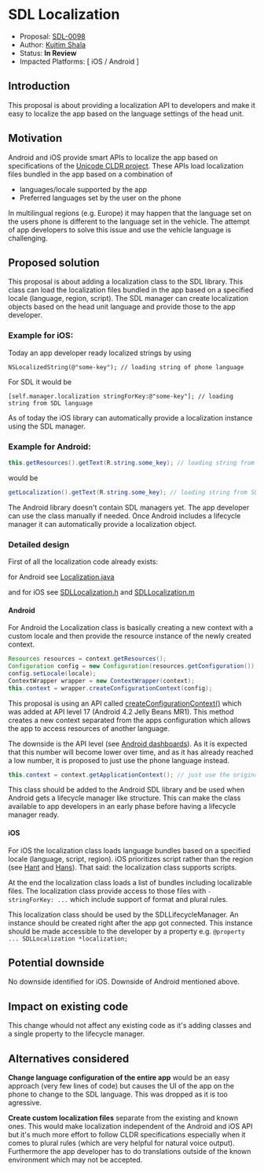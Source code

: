 # SDL Localization

* Proposal: [SDL-0098](0098-localization.md)
* Author: [Kujtim Shala](https://github.com/kshala-ford)
* Status: **In Review**
* Impacted Platforms: [ iOS / Android ]

## Introduction

This proposal is about providing a localization API to developers and make it easy to localize the app based on the language settings of the head unit.

## Motivation

Android and iOS provide smart APIs to localize the app based on specifications of the [Unicode CLDR project](http://cldr.unicode.org/index). These APIs load localization files bundled in the app based on a combination of

- languages/locale supported by the app
- Preferred languages set by the user on the phone

In multilingual regions (e.g. Europe) it may happen that the language set on the users phone is different to the language set in the vehicle. The attempt of app developers to solve this issue and use the vehicle language is challenging.

## Proposed solution

This proposal is about adding a localization class to the SDL library. This class can load the localization files bundled in the app based on a specified locale (language, region, script). The SDL manager can create localization objects based on the head unit language and provide those to the app developer.

### Example for iOS:

Today an app developer ready localized strings by using

```objc
NSLocalizedString(@"some-key"); // loading string of phone language
```

For SDL it would be

```objc
[self.manager.localization stringForKey:@"some-key"]; // loading string from SDL language
```

As of today the iOS library can automatically provide a localization instance using the SDL manager.

### Example for Android:

```java
this.getResources().getText(R.string.some_key); // loading string from phone language
```

would be

```java
getLocalization().getText(R.string.some_key); // loading string from SDL language
```

The Android library doesn't contain SDL managers yet. The app developer can use the class manually if needed. Once Android includes a lifecycle manager it can automatically provide a localization object.

### Detailed design

First of all the localization code already exists:

for Android see 
[Localization.java](https://github.com/kshala-ford/sdl_android/blob/feature/localization/sdl_android_lib/src/com/smartdevicelink/util/Localization.java)

and for iOS see 
[SDLLocalization.h](https://github.com/kshala-ford/sdl_ios/blob/feature/localization/SmartDeviceLink-iOS/SmartDeviceLink/SDLLocalization.h) and [SDLLocalization.m](https://github.com/kshala-ford/sdl_ios/blob/feature/localization/SmartDeviceLink-iOS/SmartDeviceLink/SDLLocalization.m)

#### Android

For Android the Localization class is basically creating a new context with a custom locale and then provide the resource instance of the newly created context.

```java
Resources resources = context.getResources();
Configuration config = new Configuration(resources.getConfiguration());
config.setLocale(locale);
ContextWrapper wrapper = new ContextWrapper(context);
this.context = wrapper.createConfigurationContext(config);
```

This proposal is using an API called [createConfigurationContext()](https://developer.android.com/reference/android/content/ContextWrapper.html#createConfigurationContext(android.content.res.Configuration)) which was added at API level 17 (Android 4.2 Jelly Beans MR1). This method creates a new context separated from the apps configuration which allows the app to access resources of another language.

The downside is the API level (see [Android dashboards](https://developer.android.com/about/dashboards/index.html)). As it is expected that this number will become lower over time, and as it has already reached a low number, it is proposed to just use the phone language instead.

```java
this.context = context.getApplicationContext(); // just use the original context
```

This class should be added to the Android SDL library and be used when Android gets a lifecycle manager like structure. This can make the class available to app developers in an early phase before having a lifecycle manager ready.

#### iOS

For iOS the localization class loads language bundles based on a specified locale (language, script, region). iOS prioritizes script rather than the region (see [Hant](http://www.unicode.org/cldr/charts/latest/summary/root.html#71) and [Hans](http://www.unicode.org/cldr/charts/latest/summary/root.html#70)). That said: the localization class supports scripts.

At the end the localization class loads a list of bundles including localizable files. The localization class provide access to those files with `-stringForKey: ...` which include support of format and plural rules.

This localization class should be used by the SDLLifecycleManager. An instance should be created right after the app got connected. This instance should be made accessible to the developer by a property e.g. `@property ... SDLLocalization *localization;`

## Potential downside

No downside identified for iOS. Downside of Android mentioned above.

## Impact on existing code

This change whould not affect any existing code as it's adding classes and a single property to the lifecycle manager.

## Alternatives considered

**Change language configuration of the entire app** would be an easy approach (very few lines of code) but causes the UI of the app on the phone to change to the SDL language. This was dropped as it is too agressive.

**Create custom localization files** separate from the existing and known ones. This would make localization independent of the Android and iOS API but it's much more effort to follow CLDR specifications especially when it comes to plural rules (which are very helpful for natural voice output). Furthermore the app developer has to do translations outside of the known environment which may not be accepted.
